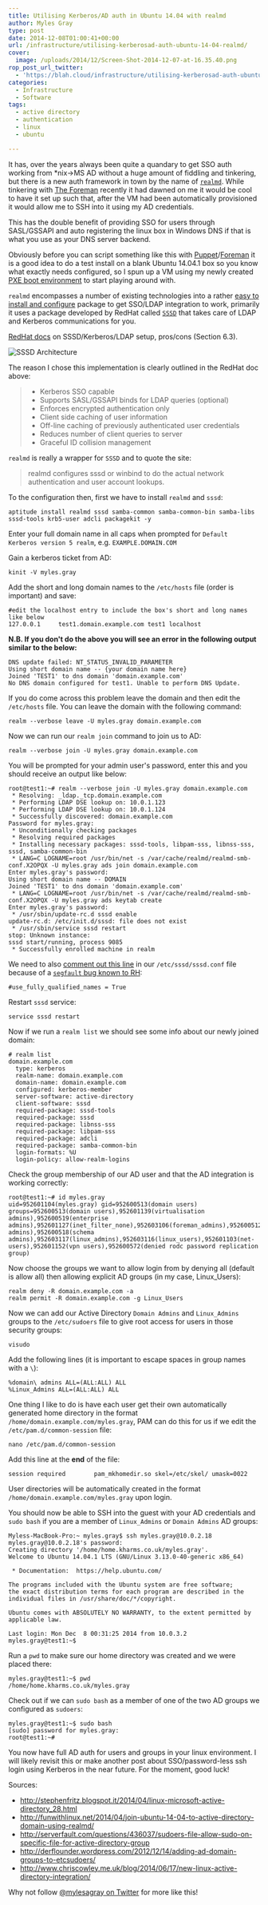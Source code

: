 ```yaml
---
title: Utilising Kerberos/AD auth in Ubuntu 14.04 with realmd
author: Myles Gray
type: post
date: 2014-12-08T01:00:41+00:00
url: /infrastructure/utilising-kerberosad-auth-ubuntu-14-04-realmd/
cover:
  image: /uploads/2014/12/Screen-Shot-2014-12-07-at-16.35.40.png
rop_post_url_twitter:
  - 'https://blah.cloud/infrastructure/utilising-kerberosad-auth-ubuntu-14-04-realmd/?utm_source=ReviveOldPost&utm_medium=social&utm_campaign=ReviveOldPost'
categories:
  - Infrastructure
  - Software
tags:
  - active directory
  - authentication
  - linux
  - ubuntu

---
```

It has, over the years always been quite a quandary to get SSO auth working from *nix->MS AD without a huge amount of fiddling and tinkering, but there is a new auth framework in town by the name of [`realmd`][1]. While tinkering with [The Foreman][2] recently it had dawned on me it would be cool to have it set up such that, after the VM had been automatically provisioned it would allow me to SSH into it using my AD credentials.<!--more-->

This has the double benefit of providing SSO for users through SASL/GSSAPI and auto registering the linux box in Windows DNS if that is what you use as your DNS server backend.

Obviously before you can script something like this with [Puppet][3]/[Foreman][2] it is a good idea to do a test install on a blank Ubuntu 14.04.1 box so you know what exactly needs configured, so I spun up a VM using my newly created [PXE boot environment][4] to start playing around with.

`realmd` encompasses a number of existing technologies into a rather [easy to install and configure][5] package to get SSO/LDAP integration to work, primarily it uses a package developed by RedHat called [`SSSD`][6] that takes care of LDAP and Kerberos communications for you.

[RedHat docs][7] on SSSD/Kerberos/LDAP setup, pros/cons (Section 6.3).

![SSSD Architecture][8] 

The reason I chose this implementation is clearly outlined in the RedHat doc above:

>   * Kerberos SSO capable
>   * Supports SASL/GSSAPI binds for LDAP queries (optional)
>   * Enforces encrypted authentication only
>   * Client side caching of user information
>   * Off-line caching of previously authenticated user credentials
>   * Reduces number of client queries to server
>   * Graceful ID collision management

`realmd` is really a wrapper for `SSSD` and to quote the site:

> realmd configures sssd or winbind to do the actual network authentication and user account lookups.

To the configuration then, first we have to install `realmd` and `sssd`:

    aptitude install realmd sssd samba-common samba-common-bin samba-libs sssd-tools krb5-user adcli packagekit -y
    

Enter your full domain name in all caps when prompted for `Default Kerberos version 5 realm`, e.g. `EXAMPLE.DOMAIN.COM`

Gain a kerberos ticket from AD:

    kinit -V myles.gray
    

Add the short and long domain names to the `/etc/hosts` file (order is important) and save:

    #edit the localhost entry to include the box's short and long names like below
    127.0.0.1     test1.domain.example.com test1 localhost
    

**N.B. If you don't do the above you will see an error in the following output similar to the below:**

    DNS update failed: NT_STATUS_INVALID_PARAMETER
    Using short domain name -- {your domain name here}
    Joined 'TEST1' to dns domain 'domain.example.com'
    No DNS domain configured for test1. Unable to perform DNS Update.
    

If you do come across this problem leave the domain and then edit the `/etc/hosts` file. You can leave the domain with the following command:

    realm --verbose leave -U myles.gray domain.example.com
    

Now we can run our `realm join` command to join us to AD:

    realm --verbose join -U myles.gray domain.example.com
    

You will be prompted for your admin user's password, enter this and you should receive an output like below:

    root@test1:~# realm --verbose join -U myles.gray domain.example.com
     * Resolving: _ldap._tcp.domain.example.com
     * Performing LDAP DSE lookup on: 10.0.1.123
     * Performing LDAP DSE lookup on: 10.0.1.124
     * Successfully discovered: domain.example.com
    Password for myles.gray: 
     * Unconditionally checking packages
     * Resolving required packages
     * Installing necessary packages: sssd-tools, libpam-sss, libnss-sss, sssd, samba-common-bin
     * LANG=C LOGNAME=root /usr/bin/net -s /var/cache/realmd/realmd-smb-conf.X2OPQX -U myles.gray ads join domain.example.com
    Enter myles.gray's password:
    Using short domain name -- DOMAIN
    Joined 'TEST1' to dns domain 'domain.example.com'
     * LANG=C LOGNAME=root /usr/bin/net -s /var/cache/realmd/realmd-smb-conf.X2OPQX -U myles.gray ads keytab create
    Enter myles.gray's password:
     * /usr/sbin/update-rc.d sssd enable
    update-rc.d: /etc/init.d/sssd: file does not exist
     * /usr/sbin/service sssd restart
    stop: Unknown instance: 
    sssd start/running, process 9085
     * Successfully enrolled machine in realm 
    

We need to also [comment out this line][9] in our `/etc/sssd/sssd.conf` file because of a [`segfault` bug known to RH][10]:

    #use_fully_qualified_names = True
    

Restart `sssd` service:

    service sssd restart
    

Now if we run a `realm list` we should see some info about our newly joined domain:

    # realm list
    domain.example.com
      type: kerberos
      realm-name: domain.example.com
      domain-name: domain.example.com
      configured: kerberos-member
      server-software: active-directory
      client-software: sssd
      required-package: sssd-tools
      required-package: sssd
      required-package: libnss-sss
      required-package: libpam-sss
      required-package: adcli
      required-package: samba-common-bin
      login-formats: %U
      login-policy: allow-realm-logins
    

Check the group membership of our AD user and that the AD integration is working correctly:

    root@test1:~# id myles.gray
    uid=952601104(myles.gray) gid=952600513(domain users) groups=952600513(domain users),952601139(virtualisation admins),952600519(enterprise admins),952601127(inet_filter_none),952603106(foreman_admins),952600512(domain admins),952600518(schema admins),952603117(linux_admins),952603116(linux_users),952601103(net-users),952601152(vpn users),952600572(denied rodc password replication group)
    

Now choose the groups we want to allow login from by denying all (default is allow all) then allowing explicit AD groups (in my case, Linux_Users):

    realm deny -R domain.example.com -a
    realm permit -R domain.example.com -g Linux_Users
    

Now we can add our Active Directory `Domain Admins` and `Linux_Admins` groups to the `/etc/sudoers` file to give root access for users in those security groups:

    visudo
    

Add the following lines (it is important to escape spaces in group names with a `\`):

    %domain\ admins ALL=(ALL:ALL) ALL
    %Linux_Admins ALL=(ALL:ALL) ALL
    

One thing I like to do is have each user get their own automatically generated home directory in the format `/home/domain.example.com/myles.gray`, PAM can do this for us if we edit the `/etc/pam.d/common-session` file:

    nano /etc/pam.d/common-session
    

Add this line at the **end** of the file:

    session required        pam_mkhomedir.so skel=/etc/skel/ umask=0022
    

User directories will be automatically created in the format `/home/domain.example.com/myles.gray` upon login.

You should now be able to SSH into the guest with your AD credentials and `sudo bash` if you are a member of `Linux_Admins` or `Domain Admins` AD groups:

    Myless-MacBook-Pro:~ myles.gray$ ssh myles.gray@10.0.2.18
    myles.gray@10.0.2.18's password: 
    Creating directory '/home/home.kharms.co.uk/myles.gray'.
    Welcome to Ubuntu 14.04.1 LTS (GNU/Linux 3.13.0-40-generic x86_64)
    
     * Documentation:  https://help.ubuntu.com/
    
    The programs included with the Ubuntu system are free software;
    the exact distribution terms for each program are described in the
    individual files in /usr/share/doc/*/copyright.
    
    Ubuntu comes with ABSOLUTELY NO WARRANTY, to the extent permitted by
    applicable law.
    
    Last login: Mon Dec  8 00:31:25 2014 from 10.0.3.2
    myles.gray@test1:~$
    

Run a `pwd` to make sure our home directory was created and we were placed there:

    myles.gray@test1:~$ pwd
    /home/home.kharms.co.uk/myles.gray
    

Check out if we can `sudo bash` as a member of one of the two AD groups we configured as `sudoers`:

    myles.gray@test1:~$ sudo bash
    [sudo] password for myles.gray: 
    root@test1:~# 
    

You now have full AD auth for users and groups in your linux environment. I will likely revisit this or make another post about SSO/password-less ssh login using Kerberos in the near future. For the moment, good luck!

Sources:

  * <http://stephenfritz.blogspot.it/2014/04/linux-microsoft-active-directory_28.html>
  * <http://funwithlinux.net/2014/04/join-ubuntu-14-04-to-active-directory-domain-using-realmd/>
  * <http://serverfault.com/questions/436037/sudoers-file-allow-sudo-on-specific-file-for-active-directory-group>
  * <http://derflounder.wordpress.com/2012/12/14/adding-ad-domain-groups-to-etcsudoers/>
  * <http://www.chriscowley.me.uk/blog/2014/06/17/new-linux-active-directory-integration/>

Why not follow [@mylesagray on Twitter][11] for more like this!

 [1]: http://www.freedesktop.org/software/realmd/
 [2]: http://theforeman.org
 [3]: http://puppetlabs.com
 [4]: /infrastructure/enabling-pxe-boot-options-fortigate-dhcp/
 [5]: https://wiki.ubuntu.com/Enterprise/Authentication#Suggestions
 [6]: http://rhelblog.redhat.com/2014/01/20/who-goes-there/
 [7]: http://www.redhat.com/en/files/resources/en-rhel-intergrating-rhel-6-active-directory.pdf
 [8]: /uploads/2014/12/Screen-Shot-2014-12-07-at-16.35.40.png
 [9]: http://serverfault.com/questions/598476/how-to-use-realmd-in-ubuntu-14-04-lts-to-join-an-active-directory-domain
 [10]: https://bugzilla.redhat.com/show_bug.cgi?id=824616
 [11]: https://twitter.com/mylesagray